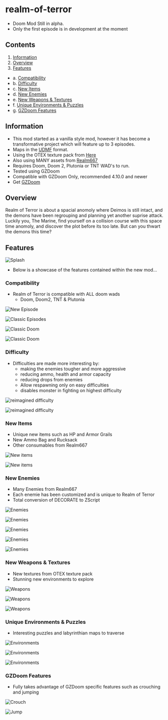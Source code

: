 # realm-of-terror
- Doom Mod Still in alpha.
- Only the first episode is in development at the moment

## Contents
1. [Information](#information)
2. [Overview](#overview)
3. [Features](#features)
-    a.  [Compatibility](#compatibility)
-    b.  [Difficulty](#difficulty)
-    c.  [New Items](#new-items)
-    d.  [New Enemies](#new-enemies)
-    e.  [New Weapons & Textures](#new-weapons--textures)
-    f.  [Unique Environments & Puzzles](#unique-environments--puzzles)
-    g.  [GZDoom Features](#gzdoom-features)

## Information
- This mod started as a vanilla style mod, however it has become a transformative project which will feature up to 3 episodes. 
- Maps in the [UDMF](https://zdoom.org/wiki/Universal_Doom_Map_Format) format.
- Using the OTEX texture pack from [Here](https://www.doomworld.com/forum/topic/103426-otex-texture-set-%E2%80%93-update-2020-version-11-released/)
- Also using MANY assets from [Realm667](https://www.realm667.com/)
- Requires Doom, Doom 2, Plutonia or TNT WAD's to run.
- Tested using GZDoom
- Compatible with GZDoom Only, recommended 4.10.0 and newer
- Get [GZDoom](https://www.zdoom.org/downloads)

## Overview
Realm of Terror is about a spacial anomoly where Deimos is still intact, and the demons have been regrouping and planning yet another suprise attack. Luckily you, The Marine, find yourself on a collision course with this space time anomoly, and discover the plot before its too late. But can you thwart the demons this time?

## Features

![Splash](Images/RoT1.PNG)

- Below is a showcase of the features contained within the new mod...

### Compatibility

- Realm of Terror is compatible with ALL doom wads
    - Doom, Doom2, TNT & Plutonia

![New Episode](Images/RoT2.PNG)

![Classic Episodes](Images/RoT8.PNG)

![Classic Doom](Images/RoT9.PNG)

![Classic Doom](Images/RoT10.PNG)

### Difficulty

- Difficulties are made more interesting by: 
    - making the enemies tougher and more aggressive
    - reducing ammo, health and armor capacity 
    - reducing drops from enemies
    - Allow respawning only on easy difficulties
    - disables monster in fighting on highest difficulty

![reimagined difficulty](Images/RoT3.PNG)

![reimagined difficulty](Images/RoT4.PNG)

### New Items

- Unique new items such as HP and Armor Grails
- New Ammo Bag and Rucksack
- Other consumables from Realm667

![New items](Images/RoT5.PNG)

![New items](Images/RoT11.PNG)

### New Enemies

- Many Enemies from Realm667
- Each enemie has been customized and is unique to Realm of Terror
- Total conversion of DECORATE to ZScript

![Enemies](Images/RoT7.PNG)

![Enemies](Images/RoT19.PNG)

![Enemies](Images/RoT20.PNG)

![Enemies](Images/RoT21.PNG)

![Enemies](Images/RoT22.PNG)

### New Weapons & Textures

- New textures from OTEX texture pack
- Stunning new environments to explore

![Weapons](Images/RoT6.PNG)

![Weapons](Images/RoT12.PNG)

![Weapons](Images/RoT13.PNG)

### Unique Environments & Puzzles

- Interesting puzzles and labyrinthian maps to traverse

![Environments](Images/RoT14.PNG)

![Environments](Images/RoT16.PNG)

![Environments](Images/RoT18.PNG)

### GZDoom Features

- Fully takes advantage of GZDoom specific features such as crouching and jumping

![Crouch](Images/RoT15.PNG)

![Jump](Images/RoT17.PNG)